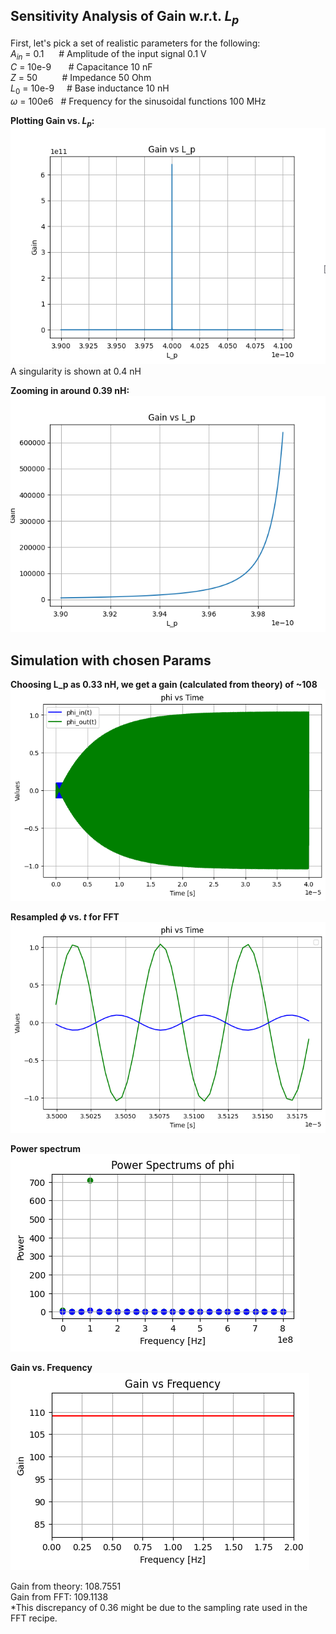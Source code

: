 
## Sensitivity Analysis of Gain w.r.t. $L_p$ 

First, let's pick a set of realistic parameters for the following:  
$A_{in}$ = 0.1      # Amplitude of the input signal 0.1 V  
$C$ = 10e-9       # Capacitance 10 nF  
$Z$ = 50          # Impedance 50 Ohm  
$L_0$ = 10e-9     # Base inductance 10 nH  
$\omega$ = 100e6   # Frequency for the sinusoidal functions 100 MHz

**Plotting Gain vs. $L_p$:**
![sim2_gainvslp](./assets/sim2_gainvslp.png)
A singularity is shown at 0.4 nH

**Zooming in around 0.39 nH:**
![sim2_gainvslp_zoomedin](./assets/sim2_gainvslp_zoomedin.png)

## Simulation with chosen Params

**Choosing L_p as 0.33 nH, we get a gain (calculated from theory) of ~108**
![sim2_phivstime](./assets/sim2_phivstime.png)

**Resampled $\phi$ vs. $t$ for FFT**
![sim2_phivstime_resampled](./assets/sim2_phivstime_resampled.png)

**Power spectrum**
![sim2_powerspectrum](./assets/sim2_powerspectrum.png)

**Gain vs. Frequency**
![sim2_gainvsfreq](./assets/sim2_gainvsfreq.png)

Gain from theory: 108.7551  
Gain from FFT: 109.1138  
*This discrepancy of 0.36 might be due to the sampling rate used in the FFT recipe.